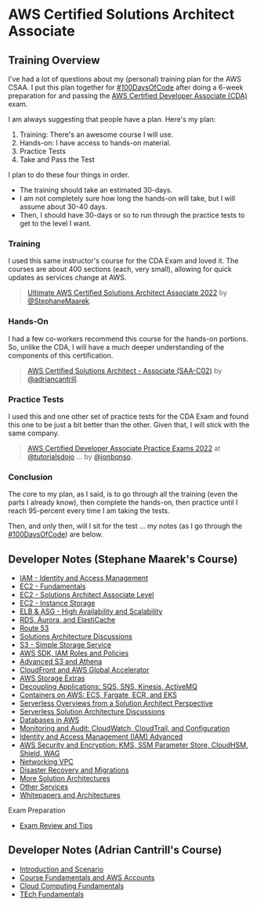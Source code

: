 # AWS Certified Solutions Architect Associate

## Training Overview

I've had a lot of questions about my (personal) training plan for the AWS CSAA. I put this plan together for [#100DaysOfCode](https://twitter.com/hashtag/100DaysOfCode?f=live) after doing a 6-week preparation for and passing the [AWS Certified Developer Associate (CDA)](../CDA/README.md) exam.

I am always suggesting that people have a plan. Here's my plan:

1. Training: There's an awesome course I will use.
2. Hands-on: I have access to hands-on material.
3. Practice Tests
4. Take and Pass the Test

I plan to do these four things in order.

* The training should take an estimated 30-days.
* I am not completely sure how long the hands-on will take, but I will assume about 30-40 days.
* Then, I should have 30-days or so to run through the practice tests to get to the level I want.

### Training

I used this same instructor's course for the CDA Exam and loved it. The courses are about 400 sections (each, very small), allowing for quick updates as services change at AWS.

> [Ultimate AWS Certified Solutions Architect Associate 2022](https://udemy.com/course/aws-certified-solutions-architect-associate-saa-c02/) by [@StephaneMaarek](https://twitter.com/StephaneMaarek).

### Hands-On

I had a few co-workers recommend this course for the hands-on portions. So, unlike the CDA, I will have a much deeper understanding of the components of this certification.

> [AWS Certified Solutions Architect - Associate (SAA-C02)](https://learn.cantrill.io/courses/enrolled/730712) by [@adriancantrill](https://twitter.com/adriancantrill).

### Practice Tests

I used this and one other set of practice tests for the CDA Exam and found this one to be just a bit better than the other. Given that, I will stick with the same company.

> [AWS Certified Developer Associate Practice Exams 2022](https://portal.tutorialsdojo.com/courses/aws-certified-developer-associate-practice-exams/) at [@tutorialsdojo](https://twitter.com/tutorialsdojo) ... by [@jonbonso](https://twitter.com/jonbonso).

### Conclusion

The core to my plan, as I said, is to go through all the training (even the parts I already know), then complete the hands-on, then practice until I reach 95-percent every time I am taking the tests.

Then, and only then, will I sit for the test ... my notes (as I go through the [#100DaysOfCode](https://twitter.com/hashtag/100DaysOfCode?f=live)) are below.

## Developer Notes (Stephane Maarek's Course)

* [IAM - Identity and Access Management](IAM--Identity-and-Access-Management.md)
* [EC2 - Fundamentals](EC2--Fundamentals.md)
* [EC2 - Solutions Architect Associate Level](EC2--SSA-Level.md)
* [EC2 - Instance Storage](EC2--Instance-Storage.md)
* [ELB & ASG - High Availability and Scalability](ELB-ASG--High-Availability-and-Scalability.md)
* [RDS, Aurora, and ElastiCache](RDS-Aurora-and-ElastiCache.md)
* [Route 53](Route-53.md)
* [Solutions Architecture Discussions](Solutions-Architecture-Discussions.md)
* [S3 - Simple Storage Service](S3--Simple-Storage-Service.md)
* [AWS SDK, IAM Roles and Policies](AWS-SDK--IAM-Roles-and-Policies.md)
* [Advanced S3 and Athena](Advanced-S3-and-Athena.md)
* [CloudFront and AWS Global Accelerator](CloudFront-and-AWS-Global-Accelerator.md)
* [AWS Storage Extras](AWS-Storage-Extras.md)
* [Decoupling Applications: SQS, SNS, Kinesis, ActiveMQ](Decoupling-Applications--SQS-SNS-Kinesis-ActiveMQ.md)
* [Containers on AWS: ECS, Fargate, ECR, and EKS](Containers-on-AWS--ECS-Fargate-ECR-EKS.md)
* [Serverless Overviews from a Solution Architect Perspective](Serverless-Overviews-from-a-Solution-Architect-Perspective.md)
* [Serverless Solution Architecture Discussions](Serverless-Solution-Architecture-Discussions.md)
* [Databases in AWS](Databases-in-AWS.md)
* [Monitoring and Audit: CloudWatch, CloudTrail, and Configuration](Monitoring-and-Audit--CloudWatch-CloudTrail-and-Configuration.md)
* [Identity and Access Management (IAM) Advanced](Identity-and-Access-Management--IAM-Advanced.md)
* [AWS Security and Encryption: KMS, SSM Parameter Store, CloudHSM, Shield, WAG](AWS-Security-and-Encryption--KMS-SSM-Parameter-Store-CloudHSM-Shield-WAG.md)
* [Networking VPC](Networking-VPC.md)
* [Disaster Recovery and Migrations](Disaster-Recovery-and-Migrations.md)
* [More Solution Architectures](More-Solution-Architectures.md)
* [Other Services](Other-Services.md)
* [Whitepapers and Architectures](Whitepapers-and-Architectures.md)

Exam Preparation

* [Exam Review and Tips](Exam-Review-and-Tips.md)

## Developer Notes (Adrian Cantrill's Course)

* [Introduction and Scenario](Introduction-and-Scenario.md)
* [Course Fundamentals and AWS Accounts](Course-Fundamentals-and-AWS-Accounts.md)
* [Cloud Computing Fundamentals](Cloud-Computing-Fundamentals.md)
* [TEch Fundamentals](Tech-Fundamentals.md)

